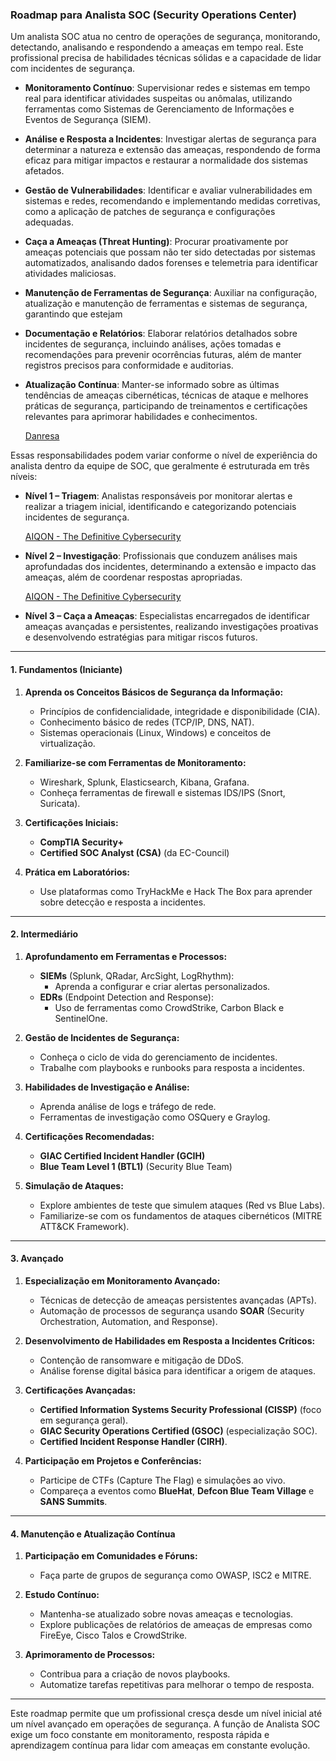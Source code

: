 ### Roadmap para Analista SOC (Security Operations Center)

Um analista SOC atua no centro de operações de segurança, monitorando, detectando, analisando e respondendo a ameaças em tempo real. Este profissional precisa de habilidades técnicas sólidas e a capacidade de lidar com incidentes de segurança.

- **Monitoramento Contínuo**: Supervisionar redes e sistemas em tempo real para identificar atividades suspeitas ou anômalas, utilizando ferramentas como Sistemas de Gerenciamento de Informações e Eventos de Segurança (SIEM).

- **Análise e Resposta a Incidentes**: Investigar alertas de segurança para determinar a natureza e extensão das ameaças, respondendo de forma eficaz para mitigar impactos e restaurar a normalidade dos sistemas afetados.

- **Gestão de Vulnerabilidades**: Identificar e avaliar vulnerabilidades em sistemas e redes, recomendando e implementando medidas corretivas, como a aplicação de patches de segurança e configurações adequadas.

- **Caça a Ameaças (Threat Hunting)**: Procurar proativamente por ameaças potenciais que possam não ter sido detectadas por sistemas automatizados, analisando dados forenses e telemetria para identificar atividades maliciosas.

- **Manutenção de Ferramentas de Segurança**: Auxiliar na configuração, atualização e manutenção de ferramentas e sistemas de segurança, garantindo que estejam 

- **Documentação e Relatórios**: Elaborar relatórios detalhados sobre incidentes de segurança, incluindo análises, ações tomadas e recomendações para prevenir ocorrências futuras, além de manter registros precisos para conformidade e auditorias.

- **Atualização Contínua**: Manter-se informado sobre as últimas tendências de ameaças cibernéticas, técnicas de ataque e melhores práticas de segurança, participando de treinamentos e certificações relevantes para aprimorar habilidades e conhecimentos.
    
    [Danresa](https://www.danresa.com.br/danresa-portal/ciberseguranca/soc/como-e-a-rotina-de-uma-analista-de-soc-protegendo-a-seguranca-cibernetica/?utm_source=chatgpt.com)
    

Essas responsabilidades podem variar conforme o nível de experiência do analista dentro da equipe de SOC, que geralmente é estruturada em três níveis:

- **Nível 1 – Triagem**: Analistas responsáveis por monitorar alertas e realizar a triagem inicial, identificando e categorizando potenciais incidentes de segurança.
    
    [AIQON - The Definitive Cybersecurity](https://aiqon.com.br/blog/as-6-principais-responsabilidades-e-funcoes-da-equipe-de-soc/?utm_source=chatgpt.com)
    
- **Nível 2 – Investigação**: Profissionais que conduzem análises mais aprofundadas dos incidentes, determinando a extensão e impacto das ameaças, além de coordenar respostas apropriadas.
    
    [AIQON - The Definitive Cybersecurity](https://aiqon.com.br/blog/as-6-principais-responsabilidades-e-funcoes-da-equipe-de-soc/?utm_source=chatgpt.com)
    
- **Nível 3 – Caça a Ameaças**: Especialistas encarregados de identificar ameaças avançadas e persistentes, realizando investigações proativas e desenvolvendo estratégias para mitigar riscos futuros.
---

#### **1. Fundamentos (Iniciante)**

1. **Aprenda os Conceitos Básicos de Segurança da Informação:**
    
    - Princípios de confidencialidade, integridade e disponibilidade (CIA).
    - Conhecimento básico de redes (TCP/IP, DNS, NAT).
    - Sistemas operacionais (Linux, Windows) e conceitos de virtualização.
2. **Familiarize-se com Ferramentas de Monitoramento:**
    
    - Wireshark, Splunk, Elasticsearch, Kibana, Grafana.
    - Conheça ferramentas de firewall e sistemas IDS/IPS (Snort, Suricata).
3. **Certificações Iniciais:**
    
    - **CompTIA Security+**
    - **Certified SOC Analyst (CSA)** (da EC-Council)
4. **Prática em Laboratórios:**
    
    - Use plataformas como TryHackMe e Hack The Box para aprender sobre detecção e resposta a incidentes.

---

#### **2. Intermediário**

1. **Aprofundamento em Ferramentas e Processos:**
    
    - **SIEMs** (Splunk, QRadar, ArcSight, LogRhythm):
        - Aprenda a configurar e criar alertas personalizados.
    - **EDRs** (Endpoint Detection and Response):
        - Uso de ferramentas como CrowdStrike, Carbon Black e SentinelOne.
2. **Gestão de Incidentes de Segurança:**
    
    - Conheça o ciclo de vida do gerenciamento de incidentes.
    - Trabalhe com playbooks e runbooks para resposta a incidentes.
3. **Habilidades de Investigação e Análise:**
    
    - Aprenda análise de logs e tráfego de rede.
    - Ferramentas de investigação como OSQuery e Graylog.
4. **Certificações Recomendadas:**
    
    - **GIAC Certified Incident Handler (GCIH)**
    - **Blue Team Level 1 (BTL1)** (Security Blue Team)
5. **Simulação de Ataques:**
    
    - Explore ambientes de teste que simulem ataques (Red vs Blue Labs).
    - Familiarize-se com os fundamentos de ataques cibernéticos (MITRE ATT&CK Framework).

---

#### **3. Avançado**

1. **Especialização em Monitoramento Avançado:**
    
    - Técnicas de detecção de ameaças persistentes avançadas (APTs).
    - Automação de processos de segurança usando **SOAR** (Security Orchestration, Automation, and Response).
2. **Desenvolvimento de Habilidades em Resposta a Incidentes Críticos:**
    
    - Contenção de ransomware e mitigação de DDoS.
    - Análise forense digital básica para identificar a origem de ataques.
3. **Certificações Avançadas:**
    
    - **Certified Information Systems Security Professional (CISSP)** (foco em segurança geral).
    - **GIAC Security Operations Certified (GSOC)** (especialização SOC).
    - **Certified Incident Response Handler (CIRH)**.
4. **Participação em Projetos e Conferências:**
    
    - Participe de CTFs (Capture The Flag) e simulações ao vivo.
    - Compareça a eventos como **BlueHat**, **Defcon Blue Team Village** e **SANS Summits**.

---

#### **4. Manutenção e Atualização Contínua**

1. **Participação em Comunidades e Fóruns:**
    
    - Faça parte de grupos de segurança como OWASP, ISC2 e MITRE.
2. **Estudo Contínuo:**
    
    - Mantenha-se atualizado sobre novas ameaças e tecnologias.
    - Explore publicações de relatórios de ameaças de empresas como FireEye, Cisco Talos e CrowdStrike.
3. **Aprimoramento de Processos:**
    
    - Contribua para a criação de novos playbooks.
    - Automatize tarefas repetitivas para melhorar o tempo de resposta.

---

Este roadmap permite que um profissional cresça desde um nível inicial até um nível avançado em operações de segurança. A função de Analista SOC exige um foco constante em monitoramento, resposta rápida e aprendizagem contínua para lidar com ameaças em constante evolução.